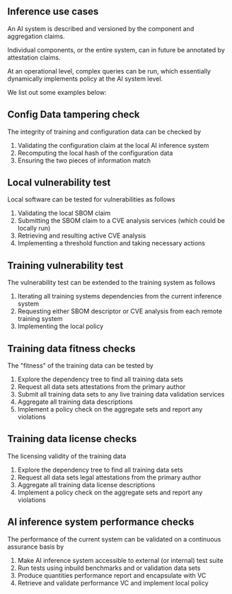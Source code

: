 ## Inference use cases



An AI system is described and versioned by the component and aggregation claims. 

Individual components, or the entire system, can in future be annotated by attestation claims.

At an operational level, complex queries can be run, which essentially dynamically implements policy at the AI system level.

We list out some examples below:



## Config Data tampering check

The integrity of training and configuration data can be checked by

1. Validating the configuration claim at the local AI inference system
2. Recomputing the local hash of the configuration data
3. Ensuring the two pieces of information match 



## Local vulnerability test

Local software can be tested for vulnerabilities as follows 

1. Validating the local SBOM claim
2. Submitting the SBOM claim to a CVE analysis services (which could be locally run)
3. Retrieving and resulting active CVE analysis 
4. Implementing a threshold function and taking necessary actions



## Training vulnerability test

The vulnerability test can be extended to the training system as follows 



1. Iterating all training systems dependencies from the current inference system 
2. Requesting either SBOM descriptor or CVE analysis from each remote training system
3. Implementing the local policy 



## Training data fitness checks

The "fitness" of the training data can be tested by 

1. Explore the dependency tree to find all training data sets 
2. Request all data sets attestations from the primary author 
3. Submit all training data sets to any live training data validation services
4. Aggregate all training data descriptions 
5. Implement a policy check on the aggregate sets and report any violations

## Training data license checks

The licensing validity of the training data 

1. Explore the dependency tree to find all training data sets 
2. Request all data sets legal attestations from the primary author 
3. Aggregate all training data license descriptions 
4. Implement a policy check on the aggregate sets and report any violations



## AI inference system performance checks

The performance of the current system can be validated on a continuous assurance basis by

1.  Make AI inference system accessible to external (or internal) test suite
2. Run tests using inbuild benchmarks and or validation data sets
3. Produce quantities performance report and encapsulate with VC
4. Retrieve and validate performance VC  and implement local policy 

